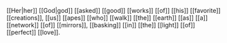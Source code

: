 [[Her|her]] [[God|god]] [[asked]] [[good]] [[works]] [[of]] [[his]] [[favorite]] [[creations]], [[us]] [[apes]] [[who]] [[walk]] [[the]] [[earth]] [[as]] [[a]] [[network]] [[of]] [[mirrors]], [[basking]] [[in]] [[the]] [[light]] [[of]] [[perfect]] [[love]].